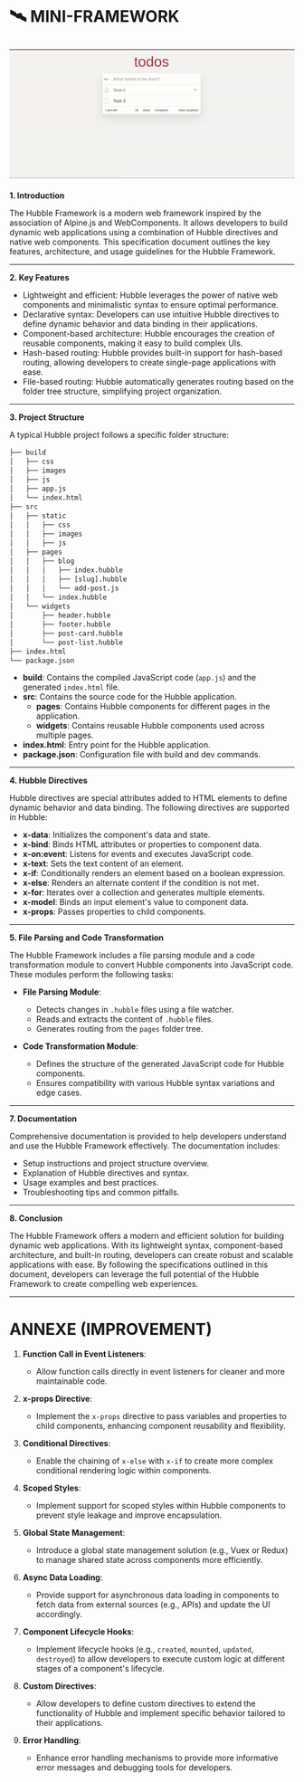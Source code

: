 # 🛰️ MINI-FRAMEWORK
![alt text](./hubble.gif) <br>
---

**1. Introduction**

The Hubble Framework is a modern web framework inspired by the association of Alpine.js and WebComponents. It allows developers to build dynamic web applications using a combination of Hubble directives and native web components. This specification document outlines the key features, architecture, and usage guidelines for the Hubble Framework.

---

**2. Key Features**

- Lightweight and efficient: Hubble leverages the power of native web components and minimalistic syntax to ensure optimal performance.
- Declarative syntax: Developers can use intuitive Hubble directives to define dynamic behavior and data binding in their applications.
- Component-based architecture: Hubble encourages the creation of reusable components, making it easy to build complex UIs.
- Hash-based routing: Hubble provides built-in support for hash-based routing, allowing developers to create single-page applications with ease.
- File-based routing: Hubble automatically generates routing based on the folder tree structure, simplifying project organization.

---

**3. Project Structure**

A typical Hubble project follows a specific folder structure:

```
├── build
│   ├── css
│   ├── images
│   ├── js
│   ├── app.js
│   └── index.html
├── src
│   ├── static
│   │   ├── css
│   │   ├── images
│   │   ├── js
│   ├── pages
│   │   ├── blog
│   │   │   ├── index.hubble
│   │   │   ├── [slug].hubble
│   │   │   └── add-post.js
│   │   └── index.hubble
│   └── widgets
│       ├── header.hubble
│       ├── footer.hubble
│       ├── post-card.hubble
│       └── post-list.hubble
├── index.html
└── package.json
```

- **build**: Contains the compiled JavaScript code (`app.js`) and the generated `index.html` file.
- **src**: Contains the source code for the Hubble application.
  - **pages**: Contains Hubble components for different pages in the application.
  - **widgets**: Contains reusable Hubble components used across multiple pages.
- **index.html**: Entry point for the Hubble application.
- **package.json**: Configuration file with build and dev commands.

---

**4. Hubble Directives**

Hubble directives are special attributes added to HTML elements to define dynamic behavior and data binding. The following directives are supported in Hubble:

- **x-data**: Initializes the component's data and state.
- **x-bind**: Binds HTML attributes or properties to component data.
- **x-on:event**: Listens for events and executes JavaScript code.
- **x-text**: Sets the text content of an element.
- **x-if**: Conditionally renders an element based on a boolean expression.
- **x-else**: Renders an alternate content if the condition is not met.
- **x-for**: Iterates over a collection and generates multiple elements.
- **x-model**: Binds an input element's value to component data.
- **x-props**: Passes properties to child components.

---

**5. File Parsing and Code Transformation**

The Hubble Framework includes a file parsing module and a code transformation module to convert Hubble components into JavaScript code. These modules perform the following tasks:

- **File Parsing Module**:
  - Detects changes in `.hubble` files using a file watcher.
  - Reads and extracts the content of `.hubble` files.
  - Generates routing from the `pages` folder tree.

- **Code Transformation Module**:
  - Defines the structure of the generated JavaScript code for Hubble components.
  - Ensures compatibility with various Hubble syntax variations and edge cases.

---

**7. Documentation**

Comprehensive documentation is provided to help developers understand and use the Hubble Framework effectively. The documentation includes:

- Setup instructions and project structure overview.
- Explanation of Hubble directives and syntax.
- Usage examples and best practices.
- Troubleshooting tips and common pitfalls.

---

**8. Conclusion**

The Hubble Framework offers a modern and efficient solution for building dynamic web applications. With its lightweight syntax, component-based architecture, and built-in routing, developers can create robust and scalable applications with ease. By following the specifications outlined in this document, developers can leverage the full potential of the Hubble Framework to create compelling web experiences.

---

# ANNEXE (IMPROVEMENT)

1. **Function Call in Event Listeners**:
   - Allow function calls directly in event listeners for cleaner and more maintainable code.

2. **x-props Directive**:
   - Implement the `x-props` directive to pass variables and properties to child components, enhancing component reusability and flexibility.

3. **Conditional Directives**:
   - Enable the chaining of `x-else` with `x-if` to create more complex conditional rendering logic within components.

4. **Scoped Styles**:
   - Implement support for scoped styles within Hubble components to prevent style leakage and improve encapsulation.

5. **Global State Management**:
   - Introduce a global state management solution (e.g., Vuex or Redux) to manage shared state across components more efficiently.

6. **Async Data Loading**:
   - Provide support for asynchronous data loading in components to fetch data from external sources (e.g., APIs) and update the UI accordingly.

7. **Component Lifecycle Hooks**:
   - Implement lifecycle hooks (e.g., `created`, `mounted`, `updated`, `destroyed`) to allow developers to execute custom logic at different stages of a component's lifecycle.

8. **Custom Directives**:
   - Allow developers to define custom directives to extend the functionality of Hubble and implement specific behavior tailored to their applications.

9. **Error Handling**:
    - Enhance error handling mechanisms to provide more informative error messages and debugging tools for developers.

